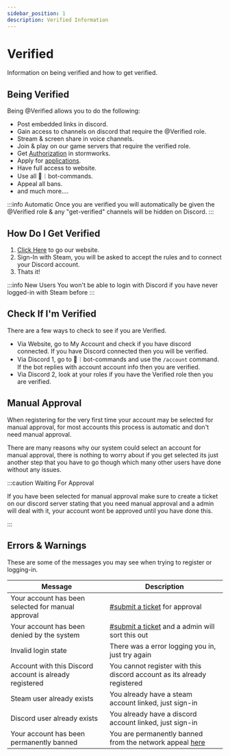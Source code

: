 ```yaml
---
sidebar_position: 1
description: Verified Information
---
```


# Verified

Information on being verified and how to get verified.

## Being Verified

Being <span class="verified-text">@Verified</span> allows you to do the following:

- Post embedded links in discord.
- Gain access to channels on discord that require the <span class="verified-text">@Verified</span> role.
- Stream & screen share in voice channels.
- Join & play on our game servers that require the verified role.
- Get [Authorization](https://docs.trickys.gg/stormworks/auth#getting-auth) in stormworks.
- Apply for [applications](https://trickys.gg/applications/new).
- Have full access to website.
- Use all <span class="discord-text">🤖︱bot-commands</span>.
- Appeal all bans.
- and much more....

:::info Automatic
Once you are verified you will automatically be given the <span class="verified-text">@Verified</span> role & any "get-verified" channels will be hidden on <i class="fa-brands fa-discord"></i> Discord.
:::

## How Do I Get Verified

1. [Click Here](https://trickys.gg/login) to go our website.
2. Sign-In with <i class="fa-brands fa-steam"></i> Steam, you will be asked to accept the rules and to connect your <i class="fa-brands fa-discord"></i> Discord account.
3. Thats it!

:::info New Users
You won't be able to login with <i class="fa-brands fa-discord"></i> Discord if you have never logged-in with <i class="fa-brands fa-steam"></i> Steam before
:::

## Check If I'm Verified

There are a few ways to check to see if you are Verified.

- Via Website, go to My Account and check if you have discord connected. If you have Discord connected then you will be verified.
- Via Discord 1, go to <span class="discord-text">🤖︱bot-commands</span> and use the `/account` command. If the bot replies with account account info then you are verified.
- Via Discord 2, look at your roles if you have the Verified role then you are verified.

## Manual Approval

When registering for the very first time your account may be selected for manual approval, for most accounts this process is automatic and don't need manual approval.

There are many reasons why our system could select an account for manual approval, there is nothing to worry about if you get selected its just another step that you have to go though which many other users have done without any issues.

:::caution Waiting For Approval

If you have been selected for manual approval make sure to create a ticket on our discord server stating that you need manual approval and a admin will deal with it, your account wont be approved until you have done this.

:::

## Errors & Warnings

These are some of the messages you may see when trying to register or logging-in.

| Message            | Description                                |
|--------------------|--------------------------------------------|
| <span class="update-updated">Your account has been selected for manual approval</span> | <a href="discord://discord.com/channels/710922135580835950/846373509470748722" class="discord-text">#submit a ticket</a> for approval |
| <span class="update-updated">Your account has been denied by the system</span> | <a href="discord://discord.com/channels/710922135580835950/846373509470748722" class="discord-text">#submit a ticket</a> and a admin will sort this out |
| <span class="update-updated">Invalid login state</span> | There was a error logging you in, just try again |
| <span class="update-updated">Account with this Discord account is already registered</span> | You cannot register with this discord account as its already registered |
| <span class="update-updated">Steam user already exists</span> | You already have a steam account linked, just sign-in |
| <span class="update-updated">Discord user already exists</span> | You already have a discord account linked, just sign-in |
| <span class="update-removed">Your account has been permanently banned</span> | You are permanently banned from the network appeal <a href="https://support.trickys.gg" class="discord-text">here</a>|



